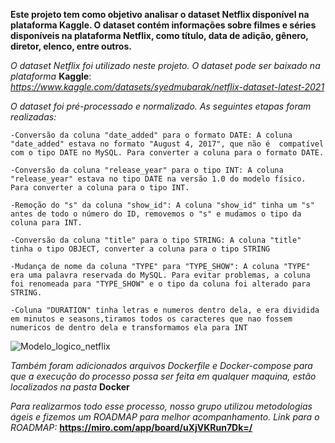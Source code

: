 **Este projeto tem como objetivo analisar o dataset Netflix disponível na plataforma Kaggle. O dataset contém informações sobre filmes e séries disponíveis na plataforma Netflix, como título, data de adição, gênero, diretor, elenco, entre outros.**

*O dataset Netflix foi utilizado neste projeto. O dataset pode ser baixado na plataforma* **Kaggle**: *https://www.kaggle.com/datasets/syedmubarak/netflix-dataset-latest-2021*


*O dataset foi pré-processado e normalizado. As seguintes etapas foram realizadas:*

    -Conversão da coluna "date_added" para o formato DATE: A coluna "date_added" estava no formato "August 4, 2017", que não é  compatível com o tipo DATE no MySQL. Para converter a coluna para o formato DATE.

    -Conversão da coluna "release_year" para o tipo INT: A coluna "release_year" estava no tipo DATE na versão 1.0 do modelo físico. Para converter a coluna para o tipo INT.

    -Remoção do "s" da coluna "show_id": A coluna "show_id" tinha um "s" antes de todo o número do ID, removemos o "s" e mudamos o tipo da coluna para INT.

    -Conversão da coluna "title" para o tipo STRING: A coluna "title" tinha o tipo OBJECT, converter a coluna para o tipo STRING

    -Mudança de nome da coluna "TYPE" para "TYPE_SHOW": A coluna "TYPE" era uma palavra reservada do MySQL. Para evitar problemas, a coluna foi renomeada para "TYPE_SHOW" e o tipo da coluna foi alterado para STRING.

    -Coluna "DURATION" tinha letras e numeros dentro dela, e era dividida em minutos e seasons,tiramos todos os caracteres que nao fossem numericos de dentro dela e transformamos ela para INT

![Modelo_logico_netflix](https://github.com/wesleyruanwr/projeto_UFC/assets/119066770/73266ce3-0ffb-4792-8fb9-f52bb7e805f4)

*Também foram adicionados arquivos Dockerfile e Docker-compose para que a execução do processo possa ser feita em qualquer maquina, estão localizados na pasta* **Docker**

*Para realizarmos todo esse processo, nosso grupo utilizou metodologias ágeis e fizemos um ROADMAP para melhor acompanhamento.*
    *Link para o ROADMAP:* **https://miro.com/app/board/uXjVKRun7Dk=/**
